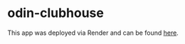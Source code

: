 # odin-clubhouse

This app was deployed via Render and can be found [here](https://odin-clubhouse.onrender.com/).
